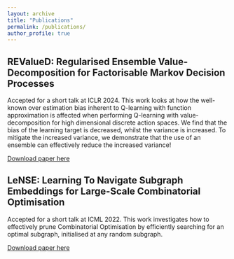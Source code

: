 ```yaml
---
layout: archive
title: "Publications"
permalink: /publications/
author_profile: true
---
```


## REValueD: Regularised Ensemble Value-Decomposition for Factorisable Markov Decision Processes

Accepted for a short talk at ICLR 2024. This work looks at how the well-known over estimation bias inherent to Q-learning with function approximation is affected when performing Q-learning with value-decomposition for high dimensional discrete action spaces. We find that the bias of the learning target is decreased, whilst the variance is increased. To mitigate the increased variance, we demonstrate that the use of an ensemble can effectively reduce the increased variance!

[Download paper here](https://arxiv.org/abs/2401.08850)

## LeNSE: Learning To Navigate Subgraph Embeddings for Large-Scale Combinatorial Optimisation 

Accepted for a short talk at ICML 2022. This work investigates how to effectively prune Combinatorial Optimisation by efficiently searching for an optimal subgraph, initialised at any random subgraph. 

[Download paper here](https://arxiv.org/abs/2205.10106)
